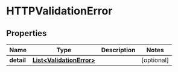

# HTTPValidationError


## Properties

Name | Type | Description | Notes
------------ | ------------- | ------------- | -------------
**detail** | [**List&lt;ValidationError&gt;**](ValidationError.md) |  |  [optional]



